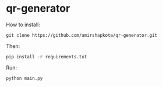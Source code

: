 # qr-generator

How to install:

`git clone https://github.com/amirshapkota/qr-generator.git`

Then:

`pip install -r requirements.txt`

Run:

`python main.py`
